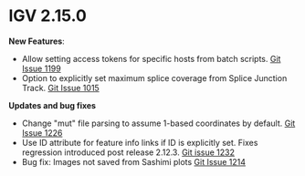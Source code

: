 
# IGV 2.15.0

**New Features**:

* Allow setting access tokens for specific hosts from batch scripts.  [Git Issue 1199](https://github.com/igvteam/igv/issues/1110)
* Option to explicitly set maximum splice coverage from Splice Junction Track.  [Git Issue 1015](https://github.com/igvteam/igv/issues/1015)

**Updates and bug fixes**

* Change "mut" file parsing to assume 1-based coordinates by default.  [Git Issue 1226](https://github.com/igvteam/igv/issues/1226)
* Use ID attribute for feature info links if ID is explicitly set.  Fixes regression introduced post release 2.12.3.  [Git issue 1232](https://github.com/igvteam/igv/issues/1232)
* Bug fix: Images not saved from Sashimi plots [Git Issue 1214](https://github.com/igvteam/igv/issues/1110)
